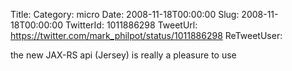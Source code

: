 Title: 
Category: micro
Date: 2008-11-18T00:00:00
Slug: 2008-11-18T00:00:00
TwitterId: 1011886298
TweetUrl: https://twitter.com/mark_philpot/status/1011886298
ReTweetUser: 

the new JAX-RS api (Jersey) is really a pleasure to use